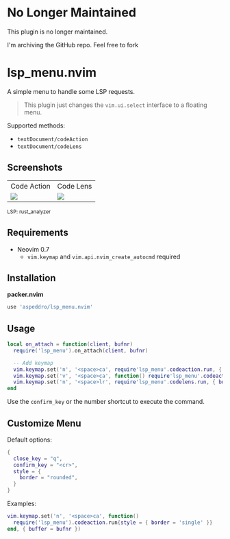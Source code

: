 # No Longer Maintained

This plugin is no longer maintained.

I'm archiving the GitHub repo. Feel free to fork

# lsp_menu.nvim

A simple menu to handle some LSP requests.

> This plugin just changes the `vim.ui.select` interface to a floating menu.

Supported methods:

- `textDocument/codeAction`
- `textDocument/codeLens`

## Screenshots

<table>
  <tr>
    <td>Code Action</td>
    <td>Code Lens</td>
  </tr>
  <tr>
    <td><img src="https://user-images.githubusercontent.com/16160544/162342857-277c4c26-4e7f-4174-81d5-a2b5b75e12fd.png"></td>
    <td><img src="https://user-images.githubusercontent.com/16160544/162342939-6f0d3672-fcf6-4d7b-a5b8-d1ddc5227f20.png"></td>
  </tr>
</table>
<sup>LSP: rust_analyzer</sup>

## Requirements

- Neovim 0.7
  - `vim.keymap` and `vim.api.nvim_create_autocmd` required

## Installation

**packer.nvim**

```lua
use 'aspeddro/lsp_menu.nvim'
```

## Usage

```lua
local on_attach = function(client, bufnr)
  require('lsp_menu').on_attach(client, bufnr)

  -- Add keymap
  vim.keymap.set('n', '<space>ca', require'lsp_menu'.codeaction.run, { buffer = bufnr })
  vim.keymap.set('v', '<space>ca', function() require'lsp_menu'.codeaction.run{range = true} end, { buffer = bufnr })
  vim.keymap.set('n', '<space>lr', require'lsp_menu'.codelens.run, { buffer = bufnr })
end
```

Use the `confirm_key` or the number shortcut to execute the command.

## Customize Menu

Default options:

```lua
{
  close_key = "q",
  confirm_key = "<cr>",
  style = {
    border = "rounded",
  }
}
```

Examples:

```lua
vim.keymap.set('n', '<space>ca', function()
  require('lsp_menu').codeaction.run{style = { border = 'single' }}
end, { buffer = bufnr })
```
